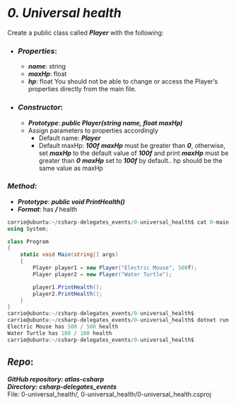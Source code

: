 # ***0. Universal health***

Create a public class called ***Player*** with the following:

- ### ***Properties***:
  - ***name***: string
  - ***maxHp***: float
  - ***hp***: float
You should not be able to change or access the Player’s properties directly from the main file.
- ### ***Constructor***:
    - ***Prototype***: ***public Player(string name, float maxHp)***
    - Assign parameters to properties accordingly
        - Default name: ***Player***
        - Default maxHp: ***100f***
***maxHp*** must be greater than ***0***, otherwise, set ***maxHp*** to the default value of ***100f*** and print ***maxHp*** must be greater than ***0*** ***maxHp*** set to ***100f*** by default..
hp should be the same value as maxHp
### ***Method***:
- ***Prototype***: ***public void PrintHealth()***
- ***Format***: ***<name>*** has ***<hp> / <maxHp>*** health
```csharp
carrie@ubuntu:~/csharp-delegates_events/0-universal_health$ cat 0-main.cs
using System;

class Program
{
    static void Main(string[] args)
    {
        Player player1 = new Player("Electric Mouse", 500f);
        Player player2 = new Player("Water Turtle");

        player1.PrintHealth();
        player2.PrintHealth();
    }
}
carrie@ubuntu:~/csharp-delegates_events/0-universal_health$ 
carrie@ubuntu:~/csharp-delegates_events/0-universal_health$ dotnet run
Electric Mouse has 500 / 500 health
Water Turtle has 100 / 100 health
carrie@ubuntu:~/csharp-delegates_events/0-universal_health$ 
```
## ***Repo***:

***GitHub repository: atlas-csharp***\
***Directory: csharp-delegates_events***\
File: 0-universal_health/, 0-universal_health/0-universal_health.csproj